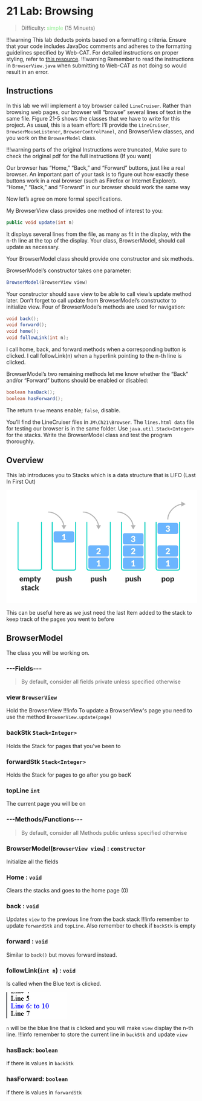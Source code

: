# 21 Lab: Browsing

>Difficulty: <span style="color:lightgreen">simple</span> (15 Minuets)


!!!warning
    This lab deducts points based on a formatting criteria. Ensure that your code includes JavaDoc comments and adheres to the formatting guidelines specified by Web-CAT. For detailed instructions on proper styling, refer to [ this resource](https://haotian2006.github.io/CSALABS/1Tips/#web-cat-style-checker-if-enabled).
!!!warning 
    Remember to read the instructions in `BrowserView.java`  when submitting to Web-CAT as not doing so would result in an error.

## Instructions 
In this lab we will implement a toy browser called `LineCruiser`. Rather than
browsing web pages, our browser will “browse” several lines of text in the same file.
Figure 21-5 shows the classes that we have to write for this project. As usual, this is
a team effort: I’ll provide the `LineCruiser`, `BrowserMouseListener`,
`BrowserControlPanel`, and BrowserView classes, and you work on the
`BrowserModel` class.

!!!warning 
    parts of the original Instructions were truncated, Make sure to check the original pdf for the full instructions (If you want)

Our browser has “Home,” “Back,” and “Forward” buttons, just like a real browser.
An important part of your task is to figure out how exactly these buttons work in a
real browser (such as Firefox or Internet Explorer). “Home,” “Back,” and “Forward”
in our browser should work the same way

Now let’s agree on more formal specifications.

My BrowserView class provides one method of interest to you:
```java
public void update(int n)
```
It displays several lines from the file, as many as fit in the display, with the n-th line
at the top of the display. Your class, BrowserModel, should call update as
necessary.

Your BrowserModel class should provide one constructor and six methods.

BrowserModel’s constructor takes one parameter:

```java
BrowserModel(BrowserView view)
```

Your constructor should save view to be able to call view’s update method later.
Don’t forget to call update from BrowserModel’s constructor to initialize view.
Four of BrowserModel’s methods are used for navigation:

```java
void back();
void forward();
void home();
void followLink(int n);
```

I call home, back, and forward methods when a corresponding button is clicked. I
call followLink(n) when a hyperlink pointing to the n-th line is clicked.

BrowserModel’s two remaining methods let me know whether the “Back” and/or
“Forward” buttons should be enabled or disabled: 

```java
boolean hasBack();
boolean hasForward();
```

The return `true` means enable; `false`, disable.

You’ll find the LineCruiser files in `JM\Ch21\Browser`. The `lines.html data` file
for testing our browser is in the same folder. Use `java.util.Stack<Integer>`
for the stacks. Write the BrowserModel class and test the program thoroughly. 

## Overview 
This lab introduces you to Stacks which is a data structure that is LIFO (Last In First Out) 

![Alt text](https://github.com/haotian2006/CSALABS/blob/main/Images/Browsing/Stack.png?raw=true)

This can be useful here as we just need the last Item added to the stack to keep track of the pages you went to before

## BrowserModel
The class you will be working on.

### **---Fields---**
>By default, consider all fields private unless specified otherwise
### view `BrowserView`

Hold the BrowserView
!!!info 
    To update a BrowserView's page you need to use the method `BrowserView.update(page)`

### backStk `Stack<Integer>`
Holds the Stack for pages that you've been to

### forwardStk `Stack<Integer>`
Holds the Stack for pages to go after you go bacK

### topLine `int`
The current page you will be on


### **---Methods/Functions---**
>By default, consider all Methods public unless specified otherwise
### BrowserModel(`BrowserView view`) : `constructor`
Initialize all the fields 

### Home : `void`
Clears the stacks and goes to the home page (0)

### back : `void`
Updates `view` to the previous line from the back stack 
!!!info
    remember to update `forwardStk` and `topLine`.
    Also remember to check if `backStk` is empty

### forward : `void`
Similar to `back()` but moves forward instead.

### followLink(`int n`) : `void`
Is called when the Blue text is clicked.

![Alt text](https://github.com/haotian2006/CSALABS/blob/main/Images/Browsing/link.png?raw=true)

`n` will be the blue line that is clicked and you will make `view` display the n-th line.
!!!info
    remember to store the current line in `backStk` and update `view`

### hasBack: `boolean`
if there is values in `backStk`

### hasForward: `boolean`
if there is values in `forwardStk`




